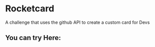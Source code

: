 # Rocketcard
A challenge that uses the github API to create a custom card for Devs
## You can try Here:
